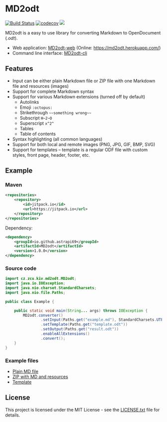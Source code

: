 # MD2odt

[![Build Status](https://travis-ci.org/abcBHM/MD2odt.svg?branch=master)](https://travis-ci.org/abcBHM/MD2odt)
[![codecov](https://codecov.io/gh/abcBHM/MD2odt/branch/master/graph/badge.svg)](https://codecov.io/gh/abcBHM/MD2odt)
[![](https://jitpack.io/v/abcBHM/MD2odt.svg)](https://jitpack.io/#abcBHM/MD2odt)

MD2odt is a easy to use library for converting Markdown to OpenDocument (*.odt*).

* Web application: [MD2odt-web](https://github.com/abcBHM/MD2odt-web) (Online: https://md2odt.herokuapp.com/)
* Command line interface: [MD2odt-cli](https://github.com/abcBHM/MD2odt-cli)

## Features
* Input can be either plain Markdown file or ZIP file with one Markdown file and resources (images)
* Support for complete Markdown syntax
* Support for various Markdown extensions (turned off by default)
    * Autolinks
    * Emoji `:octopus:`
    * Strikethrough `~~something wrong~~`
    * Subscript `H~2~O`
    * Superscript `x^2^`
    * Tables
    * Table of contents
* Syntax highlighting (all common languages)
* Support for both local and remote images (PNG, JPG, GIF, BMP, SVG)
* Support for templates – template is a regular ODF file with custom styles, front page, header, footer, etc.

## Example

### Maven

```xml
<repositories>
    <repository>
        <id>jitpack.io</id>
        <url>https://jitpack.io</url>
    </repository>
</repositories>
```

Dependency:
```xml
<dependency>
    <groupId>io.github.astrapi69</groupId>
    <artifactId>MD2odt</artifactId>
    <version>1.0.0</version>
</dependency>
```

### Source code

```java
import cz.zcu.kiv.md2odt.MD2odt;
import java.io.IOException;
import java.nio.charset.StandardCharsets;
import java.nio.file.Paths;

public class Example {

    public static void main(String... args) throws IOException {
        MD2odt.converter()
                .setInput(Paths.get("example.md"), StandardCharsets.UTF_8)
                .setTemplate(Paths.get("template.odt"))
                .setOutput(Paths.get("result.odt"))
                .enableAllExtensions()
                .convert();
    }
}
```

### Example files
* [Plain MD file](src/test/resources/example.md)
* [ZIP with MD and resources](src/test/resources/example.zip)
* [Template](src/test/resources/template.odt)

## License
This project is licensed under the MIT License - see the [LICENSE.txt](LICENSE.txt)
file for details.
